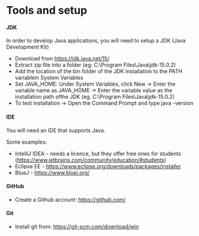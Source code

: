 # Tools and setup

#### JDK

In order to develop Java applications, you will need to setup a JDK (Java Development Kit)

- Download from https://jdk.java.net/15/
- Extract zip file into a folder (eg: C:\Program Files\Java\jdk-15.0.2)
- Add the location of the bin folder of the JDK installation to the PATH variablein System Variables
- Set JAVA_HOME: Under System Variables, click New -> Enter the variable name as JAVA_HOME -> Enter the variable value as the installation path ofthe JDK 
(eg. C:\Program Files\Java\jdk-15.0.2)
- To test installation -> Open the Command Prompt and type ​java -version

#### IDE

You will need an IDE that supports Java.

Some examples:
- IntelliJ IDEA - needs a licence, but they offer free ones for students (https://www.jetbrains.com/community/education/#students)
- Eclipse EE - https://www.eclipse.org/downloads/packages/installer
- BlueJ - https://www.bluej.org/

#### GitHub

- Create a Github account: https://github.com/

#### Git 

- Install git from: https://git-scm.com/download/win 